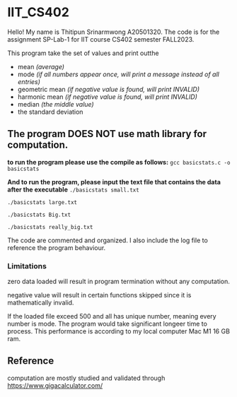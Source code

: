 # IIT_CS402
Hello! My name is Thitipun Srinarmwong A20501320.
The code is for the assignment SP-Lab-1 for IIT course CS402 semester FALL2023.

This program take the set of values and print outthe 

  - mean _(average)_
  - mode _(if all numbers appear once, will print a message instead of all entries)_
  - geometric mean _(if negative value is found, will print INVALID)_
  - harmonic mean _(if negative value is found, will print INVALID)_
  - median _(the middle value)_
  - the standard deviation

## The program DOES NOT use math library for computation.

**to run the program please use the compile as follows:**
  `gcc basicstats.c -o basicstats`

**And to run the program, please input the text file that contains the data after the executable**
  `./basicstats small.txt`
  
  `./basicstats large.txt`
  
  `./basicstats Big.txt`
  
  `./basicstats really_big.txt`

The code are commented and organized. I also include the log file to reference the program behaviour.

### Limitations
  zero data loaded will result in program termination without any computation.
  
  negative value will result in certain functions skipped since it is mathematically invalid.
  
  If the loaded file exceed 500 and all has unique number, meaning every number is mode. 
  The program would take significant longeer time to process. This performance is according to my local computer Mac M1 16 GB ram.
  
## Reference

  computation are mostly studied and validated through
  https://www.gigacalculator.com/
